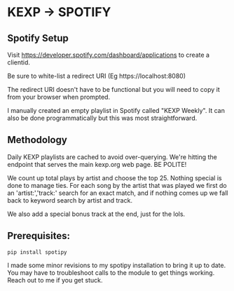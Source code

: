 # KEXP -> SPOTIFY 

## Spotify Setup
Visit https://developer.spotify.com/dashboard/applications to create a clientid.

Be sure to white-list a redirect URI (Eg https://localhost:8080)

The redirect URI doesn't have to be functional but you will need to copy it from your browser when prompted.

I manually created an empty playlist in Spotify called "KEXP Weekly". It can also be done programmatically but this was most straightforward.

## Methodology
Daily KEXP playlists are cached to avoid over-querying. We're hitting the endpoint that serves the main kexp.org web page.  BE POLITE!

We count up total plays by artist and choose the top 25.  Nothing special is done to manage ties.  For each song by the artist that was played we first do an 'artist:','track:' search for an exact match, and if nothing comes up we fall back to keyword search by artist and track.

We also add a special bonus track at the end, just for the lols.

## Prerequisites:
````
pip install spotipy
````

I made some minor revisions to my spotipy installation to bring it up to date.  You may have to troubleshoot calls to the module to get things working.  Reach out to me if you get stuck.
